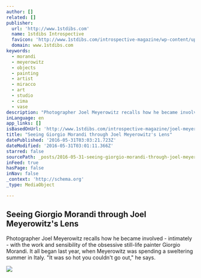 ```yaml
---
author: []
related: []
publisher:
  url: 'http://www.1stdibs.com'
  name: 1stdibs Introspective
  favicon: 'http://www.1stdibs.com/introspective-magazine/wp-content/uploads/2014/08/favicon.jpg'
  domain: www.1stdibs.com
keywords:
  - morandi
  - meyerowitz
  - objects
  - painting
  - artist
  - miracco
  - art
  - studio
  - cima
  - vase
description: "Photographer Joel Meyerowitz recalls how he became involved - intimately - with the work and sensibility of the obsessive still-life painter Giorgio Morandi. It all began last year, when Meyerowitz was spending a sweltering summer in Italy. \"It was so hot you couldn't go out,\" he says."
inLanguage: en
app_links: []
isBasedOnUrl: 'http://www.1stdibs.com/introspective-magazine/joel-meyerowitz-and-georgio-morandi/?utm_source=nl-mon&utm_content=90day&utm_medium=email&utm_campaign=5_30_2016'
title: "Seeing Giorgio Morandi through Joel Meyerowitz's Lens"
datePublished: '2016-05-31T03:03:21.723Z'
dateModified: '2016-05-31T03:01:11.366Z'
starred: false
sourcePath: _posts/2016-05-31-seeing-giorgio-morandi-through-joel-meyerowitzs-lens.md
inFeed: true
hasPage: false
inNav: false
_context: 'http://schema.org'
_type: MediaObject

---
```

<article style=""><h1>Seeing Giorgio Morandi through Joel Meyerowitz's Lens</h1><p>Photographer Joel Meyerowitz recalls how he became involved - intimately - with the work and sensibility of the obsessive still-life painter Giorgio Morandi. It all began last year, when Meyerowitz was spending a sweltering summer in Italy. "It was so hot you couldn't go out," he says.</p><img src="http://www.1stdibs.com/introspective-magazine/wp-content/uploads/2016/05/Joel_Meyerowitz_Studio_Bed.jpg" /></article>